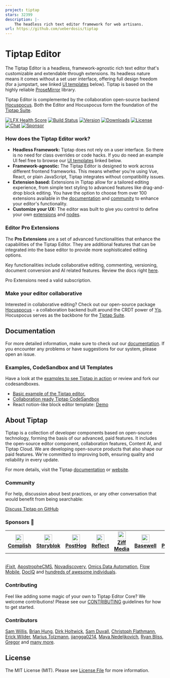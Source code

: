 ```yaml
---
project: tiptap
stars: 32399
description: |-
    The headless rich text editor framework for web artisans.
url: https://github.com/ueberdosis/tiptap
---
```


# Tiptap Editor

The Tiptap Editor is a headless, framework-agnostic rich text editor that's customizable and extendable through extensions. Its headless nature means it comes without a set user interface, offering full design freedom (for a jumpstart, see linked [UI templates](#examples-codesandbox-and-ui-templates) below). Tiptap is based on the highly reliable [ProseMirror](https://github.com/ProseMirror/prosemirror) library.

Tiptap Editor is complemented by the collaboration open-source backend [Hocuspocus](https://github.com/ueberdosis/hocuspocus). Both the Editor and Hocuspocus form the foundation of the [Tiptap Suite](https://tiptap.dev/).

[![LFX Health Score](https://insights.production.lfx.dev/api/badge/health-score?project=tiptap)](https://insights.linuxfoundation.org/project/tiptap)
[![Build Status](https://github.com/ueberdosis/tiptap/actions/workflows/build.yml/badge.svg)](https://github.com/ueberdosis/tiptap/actions/workflows/build.yml)
[![Version](https://img.shields.io/npm/v/@tiptap/core.svg?label=version)](https://www.npmjs.com/package/@tiptap/core)
[![Downloads](https://img.shields.io/npm/dm/@tiptap/core.svg)](https://npmcharts.com/compare/@tiptap/core?minimal=true)
[![License](https://img.shields.io/npm/l/@tiptap/core.svg)](https://www.npmjs.com/package/@tiptap/core)
[![Chat](https://img.shields.io/badge/chat-on%20discord-7289da.svg?sanitize=true)](https://discord.gg/WtJ49jGshW)
[![Sponsor](https://img.shields.io/static/v1?label=Sponsor&message=%E2%9D%A4&logo=GitHub)](https://github.com/sponsors/ueberdosis)

### How does the Tiptap Editor work?

- **Headless Framework:** Tiptap does not rely on a user interface. So there is no need for class overrides or code hacks. If you do need an example UI feel free to browse our [UI templates](#examples-codesandbox-and-ui-templates) linked below.
- **Framework-agnostic:** The Tiptap Editor is designed to work across different frontend frameworks. This means whether you're using Vue, React, or plain JavaScript, Tiptap integrates without compatibility issues.
- **Extension based:** Extensions in Tiptap allow for a tailored editing experience, from simple text styling to advanced features like drag-and-drop block editing. You have the option to choose from over 100 extensions available in the [documentation](https://tiptap.dev/docs/editor/extensions) and [community](https://github.com/ueberdosis/awesome-tiptap/#community-extensions) to enhance your editor's functionality.
- **Customize your UX:** The editor was built to give you control to define your own [extensions](https://tiptap.dev/docs/editor/guide/custom-extensions) and [nodes](https://tiptap.dev/docs/editor/api/nodes).

### Editor Pro Extensions

The **Pro Extensions** are a set of advanced functionalities that enhance the capabilities of the Tiptap Editor. They are additional features that can be integrated into the base editor to provide more sophisticated editing options.

Key functionalities include collaborative editing, commenting, versioning, document conversion and AI related features.
Review the docs right [here](https://tiptap.dev/docs/editor/extensions).

Pro Extensions need a valid subscription.

### Make your editor collaborative

Interested in collaborative editing? Check out our open-source package [Hocuspocus](https://github.com/ueberdosis/hocuspocus) - a collaboration backend built around the CRDT power of [Yjs](https://github.com/yjs/yjs). Hocuspocus serves as the backbone for the [Tiptap Suite](https://tiptap.dev/).

## Documentation

For more detailed information, make sure to check out our [documentation](https://tiptap.dev/docs/editor/installation). If you encounter any problems or have suggestions for our system, please open an issue.

### Examples, CodeSandbox and UI Templates

Have a look at the [examples to see Tiptap in action](https://tiptap.dev/examples) or review and fork our codesandboxes.

- [Basic example of the Tiptap editor.](https://codesandbox.io/p/devbox/editor-9x9dkd?embed=1&file=%2Fsrc%2FApp.js)
- [Collaboration ready Tiptap CodeSandbox](https://codesandbox.io/p/devbox/collaboration-4stk94)
- React notion-like block editor template: [Demo](https://templates.tiptap.dev/)

## About Tiptap

Tiptap is a collection of developer components based on open-source technology, forming the basis of our advanced, paid features. It includes the open-source editor component, collaboration features, Content AI, and Tiptap Cloud. We are developing open-source products that also shape our paid features. We're committed to improving both, ensuring quality and reliability in every update.

For more details, visit the Tiptap [documentation](https://tiptap.dev/docs/editor/introduction) or [website](https://tiptap.dev/).

### Community

For help, discussion about best practices, or any other conversation that would benefit from being searchable:

[Discuss Tiptap on GitHub](https://github.com/ueberdosis/tiptap/discussions)

### Sponsors 💖

<table>
  <tr>
    <td align="center">
      <a href="https://www.complish.app/">
        <img src="https://uploads-ssl.webflow.com/5fa93d27380666789a1cbbd3/5fae50824b4d2d06f3d2898f_Frame%20374.png" width="25"><br>
        <strong>Complish</strong>
      </a>
    </td>
    <td align="center">
      <a href="https://www.storyblok.com/">
        <img src="https://unavatar.io/github/storyblok" width="25"><br>
        <strong>Storyblok</strong>
      </a>
    </td>
    <td align="center">
      <a href="https://posthog.com/">
        <img src="https://unavatar.io/github/posthog" width="25"><br>
        <strong>PostHog</strong>
      </a>
    </td>
    <td align="center" width="100">
      <a href="https://reflect.app/">
        <img src="https://unavatar.io/reflect.app" width="25"><br>
        <strong>Reflect</strong>
      </a>
    </td>
    <td align="center" width="100">
      <a href="https://ziffmedia.com/">
        <img src="https://unavatar.io/github/ziffmedia" width="25"><br>
        <strong>Ziff Media</strong>
      </a>
    </td>
    <td align="center" width="100">
      <a href="https://www.basewell.com/">
        <img src="https://unavatar.io/github/Basewell" width="25"><br>
        <strong>Basewell</strong>
      </a>
    </td>
    <td align="center" width="100">
      <a href="https://poggio.io">
        <img src="https://unavatar.io/github/poggiolabs" width="25"><br>
        <strong>Poggio</strong>
      </a>
    </td>
  </tr>
</table>

<table>

</table>

[iFixit](https://www.ifixit.com/), [ApostropheCMS](https://apostrophecms.com/), [Novadiscovery](http://www.novadiscovery.com/), [Omics Data Automation](https://www.omicsautomation.com), [Flow Mobile](https://www.flowmobile.app/), [DocIQ](https://www.dociq.io/) and [hundreds of awesome individuals](https://github.com/sponsors/ueberdosis).

### Contributing

Feel like adding some magic of your own to Tiptap Editor Core? We welcome contributions! Please see our [CONTRIBUTING](CONTRIBUTING.md) guidelines for how to get started.

### Contributors

[Sam Willis](https://github.com/samwillis),
[Brian Hung](https://github.com/BrianHung),
[Dirk Holtwick](https://github.com/holtwick),
[Sam Duvall](https://github.com/SamDuvall),
[Christoph Flathmann](https://github.com/Chrissi2812),
[Erick Wilder](https://github.com/erickwilder),
[Marius Tolzmann](https://github.com/mariux),
[jjangga0214](https://github.com/jjangga0214),
[Maya Nedeljkovich](https://github.com/mayacoda),
[Ryan Bliss](https://github.com/ryanbliss),
[Gregor](https://github.com/gambolputty) and [many more](../../contributors).

## License

The MIT License (MIT). Please see [License File](LICENSE.md) for more information.

